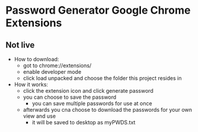 # Password Generator Google Chrome Extensions
## Not live
- How to download:
    - got to chrome://extensions/
    - enable developer mode
    - click load unpacked and choose the folder this project resides in
- How it works:
    - click the extension icon and click generate password
    - you can choose to save the password
        - you can save multiple passwords for use at once
    - afterwards you cna choose to download the passwords for your own view and use
        - it will be saved to desktop as myPWDS.txt